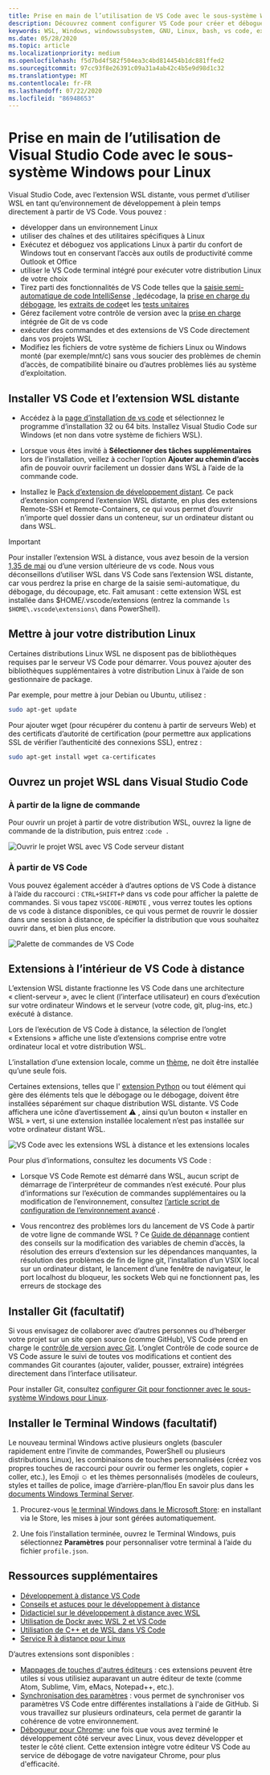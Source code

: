 ```yaml
---
title: Prise en main de l’utilisation de VS Code avec le sous-système Windows pour Linux
description: Découvrez comment configurer VS Code pour créer et déboguer du code à l’aide du sous-système Windows pour Linux.
keywords: WSL, Windows, windowssubsystem, GNU, Linux, bash, vs code, extension distante, Debug, path, Visual Studio
ms.date: 05/28/2020
ms.topic: article
ms.localizationpriority: medium
ms.openlocfilehash: f5d7bd4f582f504ea3c4bd814454b1dc881ffed2
ms.sourcegitcommit: 97cc93f8e26391c09a31a4ab42c4b5e9d98d1c32
ms.translationtype: MT
ms.contentlocale: fr-FR
ms.lasthandoff: 07/22/2020
ms.locfileid: "86948653"
---
```

# <a name="get-started-using-visual-studio-code-with-windows-subsystem-for-linux"></a>Prise en main de l’utilisation de Visual Studio Code avec le sous-système Windows pour Linux

Visual Studio Code, avec l’extension WSL distante, vous permet d’utiliser WSL en tant qu’environnement de développement à plein temps directement à partir de VS Code. Vous pouvez :

* développer dans un environnement Linux
* utiliser des chaînes et des utilitaires spécifiques à Linux
* Exécutez et déboguez vos applications Linux à partir du confort de Windows tout en conservant l’accès aux outils de productivité comme Outlook et Office
* utiliser le VS Code terminal intégré pour exécuter votre distribution Linux de votre choix
* Tirez parti des fonctionnalités de VS Code telles que la [saisie semi-automatique de code IntelliSense](https://code.visualstudio.com/docs/editor/intellisense) [, le](https://code.visualstudio.com/docs/python/linting)décodage, la [prise en charge du débogage](https://code.visualstudio.com/docs/nodejs/nodejs-debugging), les [extraits de code](https://code.visualstudio.com/docs/editor/userdefinedsnippets)et les [tests unitaires](https://code.visualstudio.com/docs/python/testing)
* Gérez facilement votre contrôle de version avec la [prise en charge](https://code.visualstudio.com/docs/editor/versioncontrol#_git-support) intégrée de Git de vs code
* exécuter des commandes et des extensions de VS Code directement dans vos projets WSL
* Modifiez les fichiers de votre système de fichiers Linux ou Windows monté (par exemple/mnt/c) sans vous soucier des problèmes de chemin d’accès, de compatibilité binaire ou d’autres problèmes liés au système d’exploitation.

## <a name="install-vs-code-and-the-remote-wsl-extension"></a>Installer VS Code et l’extension WSL distante

* Accédez à la [page d’installation de vs code](https://code.visualstudio.com/download) et sélectionnez le programme d’installation 32 ou 64 bits. Installez Visual Studio Code sur Windows (et non dans votre système de fichiers WSL).

* Lorsque vous êtes invité à **Sélectionner des tâches supplémentaires** lors de l’installation, veillez à cocher l’option **Ajouter au chemin d’accès** afin de pouvoir ouvrir facilement un dossier dans WSL à l’aide de la commande code.

* Installez le [Pack d’extension de développement distant](https://marketplace.visualstudio.com/items?itemName=ms-vscode-remote.vscode-remote-extensionpack). Ce pack d’extension comprend l’extension WSL distante, en plus des extensions Remote-SSH et Remote-Containers, ce qui vous permet d’ouvrir n’importe quel dossier dans un conteneur, sur un ordinateur distant ou dans WSL.

> [!IMPORTANT]
> Pour installer l’extension WSL à distance, vous avez besoin de la version [1,35 de mai](https://code.visualstudio.com/updates/v1_35) ou d’une version ultérieure de vs code. Nous vous déconseillons d’utiliser WSL dans VS Code sans l’extension WSL distante, car vous perdrez la prise en charge de la saisie semi-automatique, du débogage, du découpage, etc. Fait amusant : cette extension WSL est installée dans $HOME/.vscode/extensions (entrez la commande `ls $HOME\.vscode\extensions\` dans PowerShell).

## <a name="update-your-linux-distribution"></a>Mettre à jour votre distribution Linux

Certaines distributions Linux WSL ne disposent pas de bibliothèques requises par le serveur VS Code pour démarrer. Vous pouvez ajouter des bibliothèques supplémentaires à votre distribution Linux à l’aide de son gestionnaire de package.

Par exemple, pour mettre à jour Debian ou Ubuntu, utilisez :

```bash
sudo apt-get update
```

Pour ajouter wget (pour récupérer du contenu à partir de serveurs Web) et des certificats d’autorité de certification (pour permettre aux applications SSL de vérifier l’authenticité des connexions SSL), entrez :

```bash
sudo apt-get install wget ca-certificates
```

## <a name="open-a-wsl-project-in-visual-studio-code"></a>Ouvrez un projet WSL dans Visual Studio Code

### <a name="from-the-command-line"></a>À partir de la ligne de commande

Pour ouvrir un projet à partir de votre distribution WSL, ouvrez la ligne de commande de la distribution, puis entrez :`code .`

![Ouvrir le projet WSL avec VS Code serveur distant](../media/wsl-open-vs-code.gif)

### <a name="from-vs-code"></a>À partir de VS Code

Vous pouvez également accéder à d’autres options de VS Code à distance à l’aide du raccourci : `CTRL+SHIFT+P` dans vs code pour afficher la palette de commandes. Si vous tapez `VSCODE-REMOTE` , vous verrez toutes les options de vs code à distance disponibles, ce qui vous permet de rouvrir le dossier dans une session à distance, de spécifier la distribution que vous souhaitez ouvrir dans, et bien plus encore.

![Palette de commandes de VS Code](../media/vscode-remote-command-palette.png)

## <a name="extensions-inside-of-vs-code-remote"></a>Extensions à l’intérieur de VS Code à distance

L’extension WSL distante fractionne les VS Code dans une architecture « client-serveur », avec le client (l’interface utilisateur) en cours d’exécution sur votre ordinateur Windows et le serveur (votre code, git, plug-ins, etc.) exécuté à distance.

Lors de l’exécution de VS Code à distance, la sélection de l’onglet « Extensions » affiche une liste d’extensions comprise entre votre ordinateur local et votre distribution WSL.

L’installation d’une extension locale, comme un [thème](https://marketplace.visualstudio.com/search?target=VSCode&category=Themes&sortBy=Installs), ne doit être installée qu’une seule fois.

Certaines extensions, telles que l' [extension Python](https://marketplace.visualstudio.com/items?itemName=ms-python.python) ou tout élément qui gère des éléments tels que le débogage ou le débogage, doivent être installées séparément sur chaque distribution WSL distante. VS Code affichera une icône d’avertissement ⚠ , ainsi qu’un bouton « installer en WSL » vert, si une extension installée localement n’est pas installée sur votre ordinateur distant WSL.

![VS Code avec les extensions WSL à distance et les extensions locales](../media/vscode-remote-wsl-extensions.png)

Pour plus d’informations, consultez les documents VS Code :

* Lorsque VS Code Remote est démarré dans WSL, aucun script de démarrage de l’interpréteur de commandes n’est exécuté. Pour plus d’informations sur l’exécution de commandes supplémentaires ou la modification de l’environnement, consultez [l’article script de configuration de l’environnement avancé](https://code.visualstudio.com/docs/remote/wsl#_advanced-environment-setup-script) .

* Vous rencontrez des problèmes lors du lancement de VS Code à partir de votre ligne de commande WSL ? Ce [Guide de dépannage](https://code.visualstudio.com/docs/remote/troubleshooting#_fixing-problems-with-the-code-command-not-working) contient des conseils sur la modification des variables de chemin d’accès, la résolution des erreurs d’extension sur les dépendances manquantes, la résolution des problèmes de fin de ligne git, l’installation d’un VSIX local sur un ordinateur distant, le lancement d’une fenêtre de navigateur, le port localhost du bloqueur, les sockets Web qui ne fonctionnent pas, les erreurs de stockage des

## <a name="install-git-optional"></a>Installer Git (facultatif)

Si vous envisagez de collaborer avec d’autres personnes ou d’héberger votre projet sur un site open source (comme GitHub), VS Code prend en charge le [contrôle de version avec Git](https://code.visualstudio.com/docs/editor/versioncontrol#_git-support). L’onglet Contrôle de code source de VS Code assure le suivi de toutes vos modifications et contient des commandes Git courantes (ajouter, valider, pousser, extraire) intégrées directement dans l’interface utilisateur.

Pour installer Git, consultez [configurer Git pour fonctionner avec le sous-système Windows pour Linux](./wsl-git.md).

## <a name="install-windows-terminal-optional"></a>Installer le Terminal Windows (facultatif)

Le nouveau terminal Windows active plusieurs onglets (basculer rapidement entre l’invite de commandes, PowerShell ou plusieurs distributions Linux), les combinaisons de touches personnalisées (créez vos propres touches de raccourci pour ouvrir ou fermer les onglets, copier + coller, etc.), les Emoji ☺ et les thèmes personnalisés (modèles de couleurs, styles et tailles de police, image d’arrière-plan/flou En savoir plus dans les [documents Windows Terminal Server](https://docs.microsoft.com/windows/terminal).

1. Procurez-vous [le terminal Windows dans le Microsoft Store](https://www.microsoft.com/store/apps/9n0dx20hk701): en installant via le Store, les mises à jour sont gérées automatiquement.

2. Une fois l’installation terminée, ouvrez le Terminal Windows, puis sélectionnez **Paramètres** pour personnaliser votre terminal à l’aide du fichier `profile.json`.

## <a name="additional-resources"></a>Ressources supplémentaires

* [Développement à distance VS Code](https://code.visualstudio.com/docs/remote/remote-overview)
* [Conseils et astuces pour le développement à distance](https://code.visualstudio.com/docs/remote/troubleshooting)
* [Didacticiel sur le développement à distance avec WSL](https://code.visualstudio.com/remote-tutorials/wsl/getting-started)
* [Utilisation de Dockr avec WSL 2 et VS Code](https://code.visualstudio.com/blogs/2020/03/02/docker-in-wsl2)
* [Utilisation de C++ et de WSL dans VS Code](https://code.visualstudio.com/docs/cpp/config-wsl)
* [Service R à distance pour Linux](https://docs.microsoft.com/visualstudio/rtvs/setting-up-remote-r-service-on-linux?view=vs-2017)

D’autres extensions sont disponibles :

* [Mappages de touches d'autres éditeurs](https://marketplace.visualstudio.com/search?target=VSCode&category=Keymaps&sortBy=Downloads) : ces extensions peuvent être utiles si vous utilisiez auparavant un autre éditeur de texte (comme Atom, Sublime, Vim, eMacs, Notepad++, etc.).
* [Synchronisation des paramètres](https://marketplace.visualstudio.com/items?itemName=Shan.code-settings-sync) : vous permet de synchroniser vos paramètres VS Code entre différentes installations à l'aide de GitHub. Si vous travaillez sur plusieurs ordinateurs, cela permet de garantir la cohérence de votre environnement.
* [Débogueur pour Chrome](https://code.visualstudio.com/blogs/2016/02/23/introducing-chrome-debugger-for-vs-code): une fois que vous avez terminé le développement côté serveur avec Linux, vous devez développer et tester le côté client. Cette extension intègre votre éditeur VS Code au service de débogage de votre navigateur Chrome, pour plus d'efficacité.
